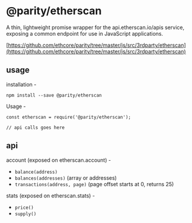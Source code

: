 # @parity/etherscan

A thin, lightweight promise wrapper for the api.etherscan.io/apis service, exposing a common endpoint for use in JavaScript applications.

[https://github.com/ethcore/parity/tree/master/js/src/3rdparty/etherscan](https://github.com/ethcore/parity/tree/master/js/src/3rdparty/etherscan)

## usage

installation -

```
npm install --save @parity/etherscan
```

Usage -

```
const etherscan = require('@parity/etherscan');

// api calls goes here
```

## api

account (exposed on etherscan.account) -

- `balance(address)`
- `balances(addresses)` (array or addresses)
- `transactions(address, page)` (page offset starts at 0, returns 25)

stats (exposed on etherscan.stats) -

- `price()`
- `supply()`

